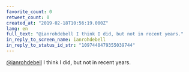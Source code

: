 ```yaml
---
favorite_count: 0
retweet_count: 0
created_at: "2019-02-18T10:56:19.000Z"
lang: en
full_text: "@ianrohdebell I think I did, but not in recent years."
in_reply_to_screen_name: ianrohdebell
in_reply_to_status_id_str: "1097440479355039744"
---
```


[@ianrohdebell](https://twitter.com/ianrohdebell) I think I did, but not in
recent years.
